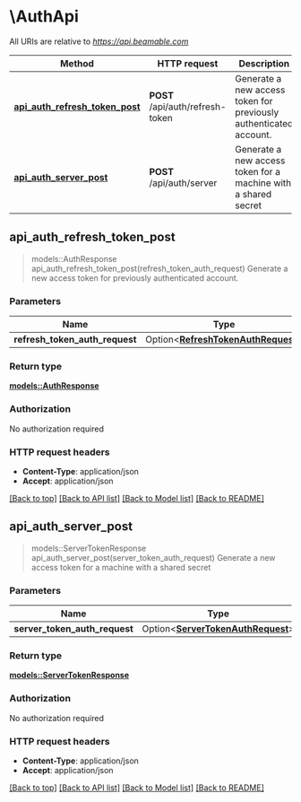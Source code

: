 # \AuthApi

All URIs are relative to *https://api.beamable.com*

Method | HTTP request | Description
------------- | ------------- | -------------
[**api_auth_refresh_token_post**](AuthApi.md#api_auth_refresh_token_post) | **POST** /api/auth/refresh-token | Generate a new access token for previously authenticated account.
[**api_auth_server_post**](AuthApi.md#api_auth_server_post) | **POST** /api/auth/server | Generate a new access token for a machine with a shared secret



## api_auth_refresh_token_post

> models::AuthResponse api_auth_refresh_token_post(refresh_token_auth_request)
Generate a new access token for previously authenticated account.

### Parameters


Name | Type | Description  | Required | Notes
------------- | ------------- | ------------- | ------------- | -------------
**refresh_token_auth_request** | Option<[**RefreshTokenAuthRequest**](RefreshTokenAuthRequest.md)> | `RefreshTokenAuthRequest` |  |

### Return type

[**models::AuthResponse**](AuthResponse.md)

### Authorization

No authorization required

### HTTP request headers

- **Content-Type**: application/json
- **Accept**: application/json

[[Back to top]](#) [[Back to API list]](../README.md#documentation-for-api-endpoints) [[Back to Model list]](../README.md#documentation-for-models) [[Back to README]](../README.md)


## api_auth_server_post

> models::ServerTokenResponse api_auth_server_post(server_token_auth_request)
Generate a new access token for a machine with a shared secret

### Parameters


Name | Type | Description  | Required | Notes
------------- | ------------- | ------------- | ------------- | -------------
**server_token_auth_request** | Option<[**ServerTokenAuthRequest**](ServerTokenAuthRequest.md)> | `ServerTokenAuthRequest` |  |

### Return type

[**models::ServerTokenResponse**](ServerTokenResponse.md)

### Authorization

No authorization required

### HTTP request headers

- **Content-Type**: application/json
- **Accept**: application/json

[[Back to top]](#) [[Back to API list]](../README.md#documentation-for-api-endpoints) [[Back to Model list]](../README.md#documentation-for-models) [[Back to README]](../README.md)


